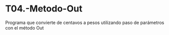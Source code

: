 # T04.-Metodo-Out
Programa que convierte de centavos a pesos utilizando paso de parámetros con el método Out
